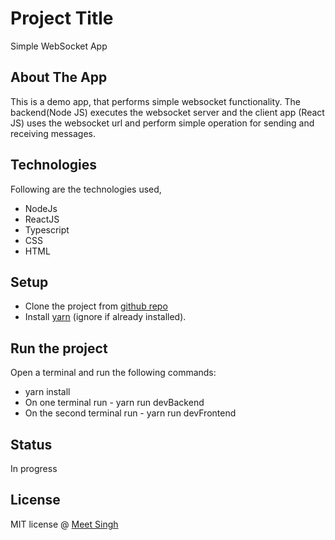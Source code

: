 # Project Title

Simple WebSocket App

## About The App

This is a demo app, that performs simple websocket functionality. The backend(Node JS) executes the websocket server
and the client app (React JS) uses the websocket url and perform simple operation for sending and receiving messages.

## Technologies

Following are the technologies used,

- NodeJs
- ReactJS
- Typescript
- CSS
- HTML

## Setup

- Clone the project from [github repo](https://github.com/Meet-Singh/fullstack-login-app.git)
- Install [yarn](https://yarnpkg.com/) (ignore if already installed).

## Run the project

Open a terminal and run the following commands:

- yarn install
- On one terminal run - yarn run devBackend
- On the second terminal run - yarn run devFrontend

## Status

In progress

## License

MIT license @ [Meet Singh](https://github.com/Meet-Singh)
